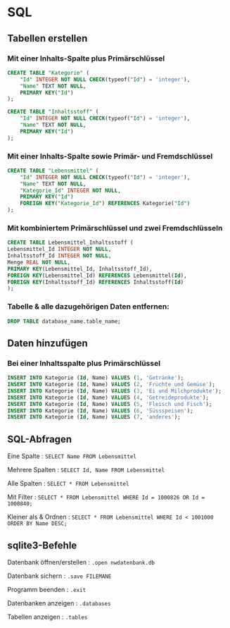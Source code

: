 # SQL

## Tabellen erstellen

### Mit einer Inhalts-Spalte plus Primärschlüssel
```sql
CREATE TABLE "Kategorie" (
	"Id" INTEGER NOT NULL CHECK(typeof("Id") = 'integer'),
	"Name" TEXT NOT NULL,
	PRIMARY KEY("Id")
);

CREATE TABLE "Inhaltsstoff" (
	"Id" INTEGER NOT NULL CHECK(typeof("Id") = 'integer'),
	"Name" TEXT NOT NULL,
	PRIMARY KEY("Id")
);

```

### Mit einer Inhalts-Spalte sowie Primär- und Fremdschlüssel
```sql
CREATE TABLE "Lebensmittel" (
	"Id" INTEGER NOT NULL CHECK(typeof("Id") = 'integer'),
	"Name" TEXT NOT NULL,
    "Kategorie_Id" INTEGER NOT NULL,
	PRIMARY KEY("Id")
    FOREIGN KEY("Kategorie_Id") REFERENCES Kategorie("Id")
);
```


### Mit kombiniertem Primärschlüssel und zwei Fremdschlüsseln 
```sql
CREATE TABLE Lebensmittel_Inhaltsstoff (
Lebensmittel_Id INTEGER NOT NULL,
Inhaltsstoff_Id INTEGER NOT NULL,
Menge REAL NOT NULL,
PRIMARY KEY(Lebensmittel_Id, Inhaltsstoff_Id),
FOREIGN KEY(Lebensmittel_Id) REFERENCES Lebensmittel(Id),
FOREIGN KEY(Inhaltsstoff_Id) REFERENCES Inhaltsstoff(Id)
);
```


### Tabelle & alle dazugehörigen Daten entfernen:
```sql
DROP TABLE database_name.table_name;
```

## Daten hinzufügen

### Bei einer Inhaltsspalte plus Primärschlüssel
```sql
INSERT INTO Kategorie (Id, Name) VALUES (1, 'Getränke');
INSERT INTO Kategorie (Id, Name) VALUES (2, 'Früchte und Gemüse');
INSERT INTO Kategorie (Id, Name) VALUES (3, 'Ei und Milchprodukte');
INSERT INTO Kategorie (Id, Name) VALUES (4, 'Getreideprodukte');
INSERT INTO Kategorie (Id, Name) VALUES (5, 'Fleisch und Fisch');
INSERT INTO Kategorie (Id, Name) VALUES (6, 'Süssspeisen');
INSERT INTO Kategorie (Id, Name) VALUES (7, 'anderes');
```


## SQL-Abfragen
Eine Spalte
: `SELECT Name
FROM Lebensmittel`

Mehrere Spalten
: `SELECT Id, Name
FROM Lebensmittel`

Alle Spalten
: `SELECT *
FROM Lebensmittel`

Mit Filter
: `SELECT *
FROM Lebensmittel
WHERE Id = 1000826 OR Id = 1000840;`

Kleiner als & Ordnen
: `SELECT *
FROM Lebensmittel
WHERE Id < 1001000
ORDER BY Name DESC;`

## sqlite3-Befehle
Datenbank öffnen/erstellen
: `.open nwdatenbank.db`

Datenbank sichern
: `.save FILEMANE` 

Programm beenden
: `.exit`

Datenbanken anzeigen
: `.databases`

Tabellen anzeigen
: `.tables`
